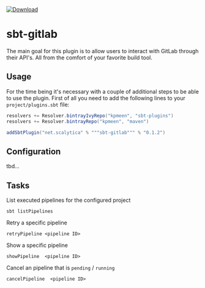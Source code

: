 [ ![Download](https://api.bintray.com/packages/kpmeen/sbt-plugins/sbt-gitlab/images/download.svg) ](https://bintray.com/kpmeen/sbt-plugins/sbt-gitlab/_latestVersion)

# sbt-gitlab

The main goal for this plugin is to allow users to interact with GitLab through
their API's. All from the comfort of your favorite build tool.


## Usage

For the time being it's necessary with a couple of additional steps to be able
to use the plugin. First of all you need to add the following lines to your
`project/plugins.sbt` file:

```scala
resolvers += Resolver.bintrayIvyRepo("kpmeen", "sbt-plugins")
resolvers += Resolver.bintrayRepo("kpmeen", "maven")

addSbtPlugin("net.scalytica" % """sbt-gitlab""" % "0.1.2")
```

## Configuration

tbd...

## Tasks

List executed pipelines for the configured project 
```
sbt listPipelines
```

Retry a specific pipeline
```
retryPipeline <pipeline ID>
```

Show a specific pipeline
```
showPipeline  <pipeline ID>
```

Cancel an pipeline that is `pending` / `running`
```
cancelPipeline  <pipeline ID>
```
